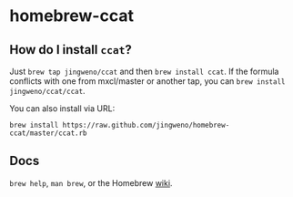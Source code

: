 homebrew-ccat
===============

How do I install `ccat`?
--------------------------
Just `brew tap jingweno/ccat` and then `brew install ccat`. If the formula conflicts with one from mxcl/master or another tap, you can `brew install jingweno/ccat/ccat`.

You can also install via URL:

```
brew install https://raw.github.com/jingweno/homebrew-ccat/master/ccat.rb
```

Docs
----
`brew help`, `man brew`, or the Homebrew [wiki](http://wiki.github.com/mxcl/homebrew).
